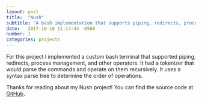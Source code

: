 ```yaml
---
layout: post
title:  "Nush"
subtitle: "A bash implementation that supports piping, redirects, process management, and other operators."
date:   2017-10-16 11:14:44 -0500
number: 1
categories: projects
---
```

For this project I implemented a custom bash terminal that supported piping, redirects, process management, and other operators. It had a tokenizer that would parse the commands and operate on them recursively. It uses a syntax parse tree to determine the order of operations.


Thanks for reading about my Nush project! You can find the source code at [GitHub](https://github.com/thomasharmon808/ComputerSystems/tree/master/nush).